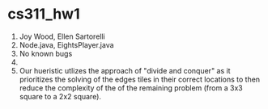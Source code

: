 # cs311_hw1
1. Joy Wood, Ellen Sartorelli
2. Node.java, EightsPlayer.java
3. No known bugs
4. 
5. Our hueristic utlizes the approach of "divide and conquer" as it prioritizes the solving of the edges tiles in their correct locations to then reduce the complexity of the of the remaining problem (from a 3x3 square to a 2x2 square).
